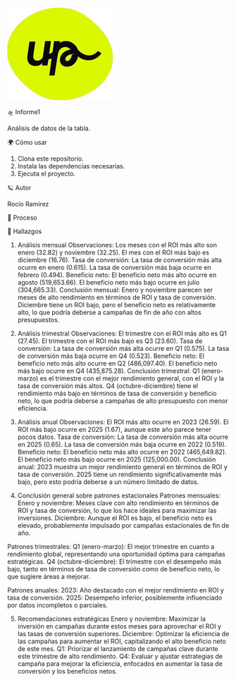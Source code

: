![](https://github.com/Roxy-5/Informe1/blob/main/images.jpg)

🛸 Informe1

Análisis de datos de la tabla.

🌍 Cómo usar

1. Clona este repositorio.
2. Instala las dependencias necesarias.
3. Ejecuta el proyecto.

🪐 Autor

Rocío Ramírez

🌌 Proceso


🌋 Hallazgos

1. Análisis mensual
Observaciones:
Los meses con el ROI más alto son enero (32.82) y noviembre (32.25).
El mes con el ROI más bajo es diciembre (16.76).
Tasa de conversión:
La tasa de conversión más alta ocurre en enero (0.615).
La tasa de conversión más baja ocurre en febrero (0.494).
Beneficio neto:
El beneficio neto más alto ocurre en agosto (519,653.66).
El beneficio neto más bajo ocurre en julio (304,665.33).
Conclusión mensual:
Enero y noviembre parecen ser meses de alto rendimiento en términos de ROI y tasa de conversión.
Diciembre tiene un ROI bajo, pero el beneficio neto es relativamente alto, lo que podría deberse a campañas de fin de año con altos presupuestos.

2. Análisis trimestral
Observaciones:
El trimestre con el ROI más alto es Q1 (27.45).
El trimestre con el ROI más bajo es Q3 (23.60).
Tasa de conversión:
La tasa de conversión más alta ocurre en Q1 (0.575).
La tasa de conversión más baja ocurre en Q4 (0.523).
Beneficio neto:
El beneficio neto más alto ocurre en Q2 (486,097.40).
El beneficio neto más bajo ocurre en Q4 (435,875.28).
Conclusión trimestral:
Q1 (enero-marzo) es el trimestre con el mejor rendimiento general, con el ROI y la tasa de conversión más altos.
Q4 (octubre-diciembre) tiene el rendimiento más bajo en términos de tasa de conversión y beneficio neto, lo que podría deberse a campañas de alto presupuesto con menor eficiencia.

3. Análisis anual
Observaciones:
El ROI más alto ocurre en 2023 (26.59).
El ROI más bajo ocurre en 2025 (1.67), aunque este año parece tener pocos datos.
Tasa de conversión:
La tasa de conversión más alta ocurre en 2025 (0.65).
La tasa de conversión más baja ocurre en 2022 (0.519).
Beneficio neto:
El beneficio neto más alto ocurre en 2022 (465,649.82).
El beneficio neto más bajo ocurre en 2025 (125,000.00).
Conclusión anual:
2023 muestra un mejor rendimiento general en términos de ROI y tasa de conversión.
2025 tiene un rendimiento significativamente más bajo, pero esto podría deberse a un número limitado de datos.

4. Conclusión general sobre patrones estacionales
Patrones mensuales:
Enero y noviembre: Meses clave con alto rendimiento en términos de ROI y tasa de conversión, lo que los hace ideales para maximizar las inversiones.
Diciembre: Aunque el ROI es bajo, el beneficio neto es elevado, probablemente impulsado por campañas estacionales de fin de año.

Patrones trimestrales:
Q1 (enero-marzo): El mejor trimestre en cuanto a rendimiento global, representando una oportunidad óptima para campañas estratégicas.
Q4 (octubre-diciembre): El trimestre con el desempeño más bajo, tanto en términos de tasa de conversión como de beneficio neto, lo que sugiere áreas a mejorar.

Patrones anuales:
2023: Año destacado con el mejor rendimiento en ROI y tasa de conversión.
2025: Desempeño inferior, posiblemente influenciado por datos incompletos o parciales.

5. Recomendaciones estratégicas
Enero y noviembre: Maximizar la inversión en campañas durante estos meses para aprovechar el ROI y las tasas de conversión superiores.
Diciembre: Optimizar la eficiencia de las campañas para aumentar el ROI, capitalizando el alto beneficio neto de este mes.
Q1: Priorizar el lanzamiento de campañas clave durante este trimestre de alto rendimiento.
Q4: Evaluar y ajustar estrategias de campaña para mejorar la eficiencia, enfocados en aumentar la tasa de conversión y los beneficios netos.

